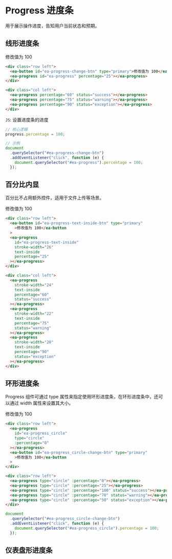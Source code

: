 <script setup>
import { onMounted } from 'vue'

onMounted(() => {
    import('../index.js')
    import('./index.scss')

    document.querySelector('#ea-progress-change-btn').addEventListener('click', function (e) {
        document.querySelector('#ea-progress').percentage = 100;
    })

    document.querySelector('#ea-progress-text-inside-btn').addEventListener('click', function (e) {
        document.querySelector('#ea-progress-text-inside').percentage = 100;
    })

    document.querySelector('#ea-progress_circle-change-btn').addEventListener('click', function (e) {
        document.querySelector('#ea-progress_circle').percentage = 100;
    })
})
</script>

<style lang="scss" scoped>
ea-progress {
    width: 20rem;
}

ea-progress[type="circle"] {
    width: auto;
}
</style>

# Progress 进度条

用于展示操作进度，告知用户当前状态和预期。

## 线形进度条

<div class="row left">
    <ea-button id="ea-progress-change-btn" type="primary">修改值为 100</ea-button>
    <ea-progress id="ea-progress" percentage="25"></ea-progress>
</div>

<div class="col left">
    <ea-progress percentage="60" status="success"></ea-progress>
    <ea-progress percentage="75" status="warning"></ea-progress>
    <ea-progress percentage="90" status="exception"></ea-progress>
</div>

```html
<div class="row left">
  <ea-button id="ea-progress-change-btn" type="primary">修改值为 100</ea-button>
  <ea-progress id="ea-progress" percentage="25"></ea-progress>
</div>

<div class="col left">
  <ea-progress percentage="60" status="success"></ea-progress>
  <ea-progress percentage="75" status="warning"></ea-progress>
  <ea-progress percentage="90" status="exception"></ea-progress>
</div>
```

`JS`: 设置进度条的进度

```js
// 核心逻辑
progress.percentage = 100;

// 示例
document
  .querySelector("#ea-progress-change-btn")
  .addEventListener("click", function (e) {
    document.querySelector("#ea-progress").percentage = 100;
  });
```

## 百分比内显

百分比不占用额外控件，适用于文件上传等场景。

<div class="row left">
    <ea-button id="ea-progress-text-inside-btn" type="primary">修改值为 100</ea-button>
    <ea-progress id="ea-progress-text-inside" stroke-width="26" text-inside percentage="25"></ea-progress>
</div>

<div class="col left">
    <ea-progress stroke-width="24" text-inside percentage="60" status="success"></ea-progress>
    <ea-progress stroke-width="22" text-inside percentage="75" status="warning"></ea-progress>
    <ea-progress stroke-width="20" text-inside percentage="90" status="exception"></ea-progress>
</div>

```html
<div class="row left">
  <ea-button id="ea-progress-text-inside-btn" type="primary"
    >修改值为 100</ea-button
  >
  <ea-progress
    id="ea-progress-text-inside"
    stroke-width="26"
    text-inside
    percentage="25"
  ></ea-progress>
</div>

<div class="col left">
  <ea-progress
    stroke-width="24"
    text-inside
    percentage="60"
    status="success"
  ></ea-progress>
  <ea-progress
    stroke-width="22"
    text-inside
    percentage="75"
    status="warning"
  ></ea-progress>
  <ea-progress
    stroke-width="20"
    text-inside
    percentage="90"
    status="exception"
  ></ea-progress>
</div>
```

## 环形进度条

Progress 组件可通过 type 属性来指定使用环形进度条，在环形进度条中，还可以通过 width 属性来设置其大小。

<div class="row left">
    <ea-progress id="ea-progress_circle" type="circle" :percentage="0"></ea-progress>
    <ea-button id="ea-progress_circle-change-btn" type="primary">修改值为 100</ea-button>
</div>

<div class="row left">
    <ea-progress type="circle" :percentage="0"></ea-progress>
    <ea-progress type="circle" :percentage="25"></ea-progress>
    <ea-progress type="circle" :percentage="100" status="success"></ea-progress>
    <ea-progress type="circle" :percentage="70" status="warning"></ea-progress>
    <ea-progress type="circle" :percentage="50" status="exception"></ea-progress>
</div>

```html
<div class="row left">
  <ea-progress
    id="ea-progress_circle"
    type="circle"
    :percentage="0"
  ></ea-progress>
  <ea-button id="ea-progress_circle-change-btn" type="primary"
    >修改值为 100</ea-button
  >
</div>

<div class="row left">
  <ea-progress type="circle" :percentage="0"></ea-progress>
  <ea-progress type="circle" :percentage="25"></ea-progress>
  <ea-progress type="circle" :percentage="100" status="success"></ea-progress>
  <ea-progress type="circle" :percentage="70" status="warning"></ea-progress>
  <ea-progress type="circle" :percentage="50" status="exception"></ea-progress>
</div>
```

```js
document
  .querySelector("#ea-progress_circle-change-btn")
  .addEventListener("click", function (e) {
    document.querySelector("#ea-progress_circle").percentage = 100;
  });
```

## 仪表盘形进度条
